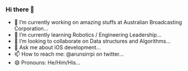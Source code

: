### Hi there 👋

- 🔭 I’m currently working on amazing stuffs at Australian Broadcasting Corporation...
- 🌱 I’m currently learning Robotics / Engineering Leadership...
- 👯 I’m looking to collaborate on Data structures and Algorithms... 
- 💬 Ask me about iOS development...
- 📫 How to reach me: @arunsirrpi on twitter...
- 😄 Pronouns: He/Him/His...
